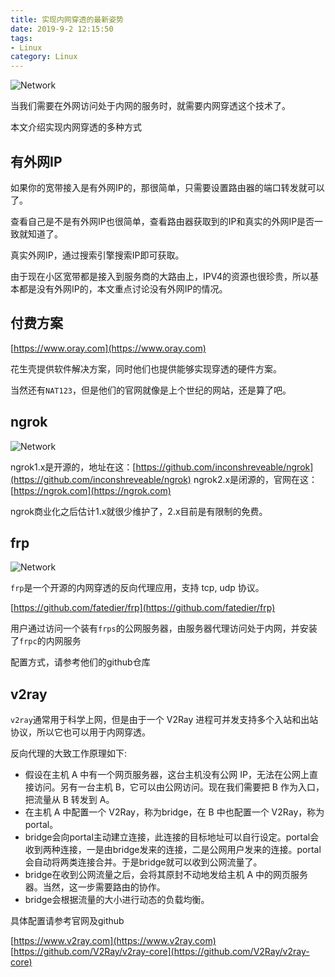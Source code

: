 ```yaml
---
title: 实现内网穿透的最新姿势
date: 2019-9-2 12:15:50
tags:
- Linux
category: Linux
---
```


![Network](https://www.howtogeek.com/thumbcache/2/200/b47f24b18abd7d5411b75447849e04ff/wp-content/uploads/2017/03/why-is-a-network-tunnel-called-a-tunnel-00.jpg)

当我们需要在外网访问处于内网的服务时，就需要内网穿透这个技术了。

本文介绍实现内网穿透的多种方式

<!--more-->

## 有外网IP

如果你的宽带接入是有外网IP的，那很简单，只需要设置路由器的端口转发就可以了。

查看自己是不是有外网IP也很简单，查看路由器获取到的IP和真实的外网IP是否一致就知道了。

真实外网IP，通过搜索引擎搜索IP即可获取。

由于现在小区宽带都是接入到服务商的大路由上，IPV4的资源也很珍贵，所以基本都是没有外网IP的，本文重点讨论没有外网IP的情况。

## 付费方案

[https://www.oray.com](https://www.oray.com)

花生壳提供软件解决方案，同时他们也提供能够实现穿透的硬件方案。

当然还有`NAT123`，但是他们的官网就像是上个世纪的网站，还是算了吧。

## ngrok

![Network](https://camo.githubusercontent.com/f2d698991e6a0411680413ebcc15a6460b8beda3/68747470733a2f2f6e67726f6b2e636f6d2f7374617469632f696d672f6f766572766965772e706e67)

ngrok1.x是开源的，地址在这：[https://github.com/inconshreveable/ngrok](https://github.com/inconshreveable/ngrok)
ngrok2.x是闭源的，官网在这：[https://ngrok.com](https://ngrok.com)

ngrok商业化之后估计1.x就很少维护了，2.x目前是有限制的免费。

## frp

![Network](https://github.com/fatedier/frp/raw/master/doc/pic/architecture.png)

`frp`是一个开源的内网穿透的反向代理应用，支持 tcp, udp 协议。

[https://github.com/fatedier/frp](https://github.com/fatedier/frp)

用户通过访问一个装有`frps`的公网服务器，由服务器代理访问处于内网，并安装了`frpc`的内网服务

配置方式，请参考他们的github仓库

## v2ray

`v2ray`通常用于科学上网，但是由于一个 V2Ray 进程可并发支持多个入站和出站协议，所以它也可以用于内网穿透。

反向代理的大致工作原理如下:

- 假设在主机 A 中有一个网页服务器，这台主机没有公网 IP，无法在公网上直接访问。另有一台主机 B，它可以由公网访问。现在我们需要把 B 作为入口，把流量从 B 转发到 A。
- 在主机 A 中配置一个 V2Ray，称为bridge，在 B 中也配置一个 V2Ray，称为portal。
- bridge会向portal主动建立连接，此连接的目标地址可以自行设定。portal会收到两种连接，一是由bridge发来的连接，二是公网用户发来的连接。portal会自动将两类连接合并。于是bridge就可以收到公网流量了。
- bridge在收到公网流量之后，会将其原封不动地发给主机 A 中的网页服务器。当然，这一步需要路由的协作。
- bridge会根据流量的大小进行动态的负载均衡。

具体配置请参考官网及github

[https://www.v2ray.com](https://www.v2ray.com)
[https://github.com/V2Ray/v2ray-core](https://github.com/V2Ray/v2ray-core)